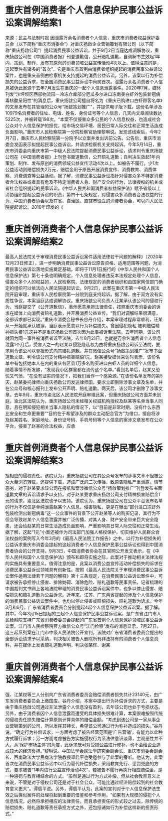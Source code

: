 # 重庆首例消费者个人信息保护民事公益诉讼案调解结案1

来源：民主与法制时报   因泄露万余名消费者个人信息，重庆市消费者权益保护委员会（以下简称“重庆市消委会”）对重庆扬啟企业营销策划有限公司（以下简称“重庆扬啟公司”）提起消费民事公益诉讼，并于9月2日当庭达成调解协议，重庆扬啟公司在《中国消费者报》刊登道歉信，公开赔礼道歉，自调解书生效起1年内，策划、制作、发布其原创的消费领域公益宣传活动4次以上。值得注意的是，这起案件有诸多的“首次”。它是重庆市首例由消费者组织提起的消费民事公益诉讼案件，也是重庆首例由检察机关支持提起的消费公益诉讼。另外，该案以行为补偿损失的公益诉求，在全国消费民事公益诉讼中尚属首次。泄露万余名消费者个人信息被诉此案源于去年7月发生在重庆的一起个人信息泄露事件。2020年7月，媒体刊发“沙坪坝区西部物流园一冷冻仓库部分厄瓜多尔进口冻南美白虾外包装新冠病毒核酸呈阳性”的消息后，重庆扬啟公司擅自将名为《重庆已购进口白虾顾客名单》的文章发布在其管理的公众号“扬啟策划推广”，并提供电子版下载。这份名单涉及10979名消费者的住址、电话、姓名、身份证号等个人信息，几天内文章阅读数达5225次，并被转载198次。“本案不仅侵害众多公民的个人信息权益，也造成社会公众对个人信息保护的担忧，给市场交易环境、居民日常人际交往和正常生活造成负面影响。”重庆市人民检察院第一分院检察官助理黎琳说。发现该线索后，今年2月7日，重庆市人民检察院第一分院予以立案并发出诉前公告。公告后，重庆市消委会发函表示拟提起民事公益诉讼，并请求检察机关支持起诉。今年5月14日，重庆市消委会向重庆市第一中级人民法院提起消费民事公益诉讼，请求判令重庆扬啟公司在《中国消费者报》上刊登书面道歉信，公开赔礼道歉；自判决生效起1年内策划、制作、发布原创的消费领域公益宣传活动4次以上。如被告不履行，少1次公益活动则赔偿损失2万元，赔偿金用于原告开展消费宣传、消费教育、消费体察、消费调查等公益活动。据了解，消费民事公益诉讼指针对侵害众多不特定消费者合法权益或者具有危及不特定消费者人身、财产安全的行为，法律授权的机关或者社会组织提起的民事诉讼。《中华人民共和国消费者权益保护法》赋予省级以上消协组织提起公益诉讼的职责，第四十七条规定，对侵害众多消费者合法权益的行为，中国消费者协会以及在省、自治区、直辖市设立的消费者协会，可以向人民法院提起诉讼。2016年印发的《

# 重庆首例消费者个人信息保护民事公益诉讼案调解结案2

最高人民法院关于审理消费民事公益诉讼案件适用法律若干问题的解释》（2020年12月23日修正），进一步明确消费民事公益诉讼原告资格、适用范围等问题，为消费民事公益诉讼落地实施奠定基础。即将于11月1日施行的《中华人民共和国个人信息保护法》第七十条也明确规定，个人信息处理者违反本法规定处理个人信息，侵害众多个人的权益的，人民检察院、法律规定的消费者组织和由国家网信部门确定的组织可以依法向人民法院提起诉讼。9月2日，此案在重庆市第一中级人民法院开庭审理，重庆市人民检察院第一分院到庭支持起诉。据了解，由于双方没有实质性争议，本案当庭达成调解协议。重庆扬啟公司负责人汪某承认该公司的侵权行为，当庭提交了《公开道歉信》，表示愿意承担法律责任，按照重庆市消委会的诉求在媒体上向消费者赔礼道歉，并开展消费公益宣传。“我们对调解结果很满意，全部诉求都已实现。”重庆市消委会秘书长谷丹介绍，本案审理过程非常顺利，汪某从一开始就承认错误，当庭表示愿意以行为补偿损失。曾因侵犯隐私 被判赔偿精神损失费1元这并不是重庆扬啟公司首次因为此事被诉至法院。去年同期，该公司就因为同一事件被消费者诉至法院。去年8月21日，也就是万余名消费者个人信息泄露1个月后，受害人之一的赵某以侵犯隐私权为由将重庆扬啟公司诉至法院，要求判令该公司以登报形式向其赔礼道歉，并在微信公众号“扬啟策划推广”发布书面道歉文章，判令该公司支付精神损害赔偿1元。赵某接受媒体采访时表示，该份名单中有包括她本人在内的重庆各区县1万多名购买进口白虾人员的详细个人信息。随着事情不断发酵，“发现我小区群里都在流传这个名单。”看到名单后，赵某又恐慌又气愤，“在没有证实的情况下，把我们当作一个感染源。”在该份名单发布的第5天，赵某委托律师向重庆扬啟公司发送律师函，要求立即删除涉事文章及名单，并在公众号和核心报刊上发布公开声明、赔礼道歉。两天后，该公司才删除了涉事文章。去年9月，重庆市渝北区人民法院开庭审理此案，但重庆扬啟公司方面并未到庭。渝北区法院认为，重庆扬啟公司未经相关权威机构授权及赵某等名单当事人同意，且在明知侵犯相关当事人隐私的情况下，以“目前是非常时期，没有什么东西比安全和生命更重要”“目的在于希望涉及的群众主动配合官方”为借口，擅自将涉及赵某姓名、家庭地址、身份证号码、手机号码等个人信息的案涉文章发布在公众平台，侵害了赵某的合法权益，应承

# 重庆首例消费者个人信息保护民事公益诉讼案调解结案3

担相应的侵权责任。该院认为，重庆扬啟公司在其公众号发布的涉事文章不但被公众大量浏览转载，还提供下载，造成广泛的二次传播，致原告隐私严重泄露，情节恶劣，对于赵某要求该公司在报纸和案涉微信公众号“扬啟策划推广”刊登发布书面道歉文章的诉讼请求予以支持。对于赵某要求重庆扬啟公司支付精神损害赔偿金1元的请求，渝北区法院也予以支持。该院认为，重庆扬啟公司在公众平台发布名单的行为不仅仅是单纯泄露赵某个人信息，侵害隐私，更是在曝出“部分进口冻虾外包装检测出新冠病毒”这一公众事件的背景下公开赵某等人的购买记录，其行为不但会导致赵某个人信息泄露并被广泛传播，对其人身、财产安全带来巨大安全隐患，还会给赵某的日常生活造成负面影响，严重影响其日常人际交往和正常生活。据了解，这起“1元”小案还被作为司法部门加强人格权保护，切实维护人民群众合法权益的案例写入今年3月的《最高人民法院工作报告》之中。以行为补偿损失的公益诉求重庆市消委会提起的这起消费者个人信息保护民事公益诉讼也得到中国消费者协会的公开支持。9月3日，中国消费者协会在其官网公开发文表示，在《中华人民共和国个人信息保护法》颁布和即将实施之际，此案对于推动相关法律法规的实施具有重要意义。值得注意的是，此案以消费公益宣传活动补偿损失的诉求在消费民事公益诉讼领域具有创新性。按照《最高人民法院关于审理消费民事公益诉讼案件适用法律若干问题的解释》第十三条规定，在消费民事公益诉讼案件中，可请求被告承担停止侵害、排除妨碍、消除危险、赔礼道歉等民事责任。记者梳理的中国裁判文书网上各地法院审理的消费民事公益诉讼案件中，也多以停止侵害、赔偿损失和赔礼道歉为公益诉求。近年来，江苏、广东两省提起的涉及个人信息保护的消费民事公益诉讼案件中，也均以停止侵害或赔偿损失、赔礼道歉为诉求。今年3月和6月，广东省消费者委员会分别提起4起个人信息保护公益诉讼案。据了解，其中，今年3月15日提起的三起个人信息保护民事公益诉讼案，是广东省江门市人民检察院支持广东省消费者委员会提起的广东省首例个人信息保护领域民事公益诉讼案。江门市人民检察院官方微信公众号“江门检察”发布的消息显示，7月27日，这三起系列案在江门市中级人民法院公开宣判，该院对广东省消费者委员会提出的全部诉讼请求予以采纳，判决相关被告人删除所有非法持有的消费者个人信息资料，并在媒体上发表赔礼道歉声明，判决张某辉、谢某

# 重庆首例消费者个人信息保护民事公益诉讼案调解结案4

强、江某权等三人分别向广东省消费者委员会赔偿消费者损失共计23140元，由广东省消费者委员会上缴国库。谷丹介绍，本案中提出行为补偿诉求的方式，主要是由于重庆扬啟公司通过非法泄露个人信息没有盈利，去年该公司也处于亏损状态。另外，由于消费者因个人信息泄露而遭受的具体损失很难计算，本案很难按照传统的侵权责任损失赔偿计算原则计算具体的赔偿金额。“考虑到该公司是一家从事企业营销策划的公司，所以发挥其特长，希望该公司通过行为弥补造成的损失。”谷丹说。“确定行为补偿诉求，一方面考虑了被告经营范围是‘广告营销’，有能力以此种方式履行诉求；另一方面考虑被告方实施侵权行为系法律意识淡薄，主观恶性并不大，从‘保护市场主体’的角度，此诉求既可对受损公益进行修补，也不会给企业造成较大的经济负担。”黎琳说。中国法学会民法学研究会副会长、重庆市消委会副会长、西南政法大学民商法学院教授谭启平也受邀参与了此案的旁听。他认为，此案首次在消费民事公益诉讼中以行为替代补偿损失，采用教育先行、惩罚兜底的方式，要求被告“1年内进行公益宣传活动4次”，若被告不履行再执行相应赔偿金，是一种惩罚与教育相结合的方式。“虽然是通过行为方式补偿，但从社会教育意义上来说，不管是对于侵权公司还是对于社会公众，可能比通过经济赔偿起到的社会教育意义更大”。谭启平说。另外，谭启平认为，此案的宣判对于个人信息保护法生效之后类似案件的处理将起到重要的借鉴和参考作用，“如果有大规模的侵犯个人信息情况，必然将承担相应的法律责任，而且承担责任的形式较之过去，除传统的赔偿损失、赔礼道歉等责任承担方式之外，还包括诸如行为补偿这样新的担责形式。”


